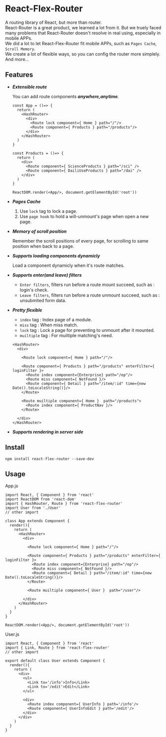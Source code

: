 # React-Flex-Router
  A routing library of React, but more than router.  
  React-Router is a great product, we learned a lot from it. But we truely faced many problems that React-Router doesn't resolve in real using, especially in mobile APPs.  
  We did a lot to let React-Flex-Router fit mobile APPs, such as `Pages Cache`, `Scroll Memory`.  
  We create a lot of flexible ways, so you can config the router more simplely.   
  And more...

## Features

* ***Extensible route***

  You can add route components ***anywhere,anytime***.
  ```
  const App = ()=> {
    return (
      <HashRouter>
        <div>
          <Route lock component={ Home } path="/"/>
          <Route component={ Products } path="/products"/>
        </div>
      </HashRouter>
    )
  }

  const Products = ()=> {
    return (
      <div>
        <Route component={ ScienceProducts } path="/sci" />
        <Route component={ DailiUseProducts } path="/dai" />
      </div>
    )
  }

  ReactDOM.render(<App/>, document.getElementById('root'))
  ```

* ***Pages Cache***
  1. Use `lock` tag to lock a page.
  3. Use `page hook` to hold a will-unmount's page when open a new page.

* ***Memory of scroll position***

  Remember the scroll positions of every page, for scrolling to same position when back to a page.

* ***Supports loading components dynamicly***

  Load a component dynamicly when it's route matches.

* ***Supports enter(and leave) filters***
  * `Enter filters`, filters run before a route mount succeed, such as : login's check.
  * `Leave filters`, filters run before a route unmount succeed, such as : unsubmited form data.

* ***Pretty flexible***
  * `index` tag : Index page of a module.
  * `miss` tag : When miss match.
  * `lock` tag : Lock a page for preventing to unmount after it mounted.
  * `muiltiple` tag : For muiltiple matching's need.
  ```
  <HashRouter>
    <div>

      <Route lock component={ Home } path="/"/>

      <Route component={ Products } path="/products" enterFilter={ loginFilter }>
        <Route index component={Enterprise} path="/ep"/>
        <Route miss component={ NotFound }/>
        <Route component={ Detail } path="/item/:id" time={new Date().toLocaleString()}/>
      </Route>

      <Route muiltiple component={ Home }  path="/products">
        <Route index component={ ProductNav }/>
      </Route>

    </div>
  </HashRouter>
  ```
* ***Supports rendering in server side***

## Install
  ```
  npm install react-flex-router --save-dev
  ```

## Usage
  App.js
  ```
  import React, { Component } from 'react'
  import ReactDOM from 'react-dom'
  import { HashRouter, Route } from 'react-flex-router'
  import User from './User'
  // other import

  class App extends Component {
    render(){
      return (
        <HashRouter>
          <div>

            <Route lock component={ Home } path="/"/>

            <Route component={ Products } path="/products" enterFilter={ loginFilter }>
              <Route index component={Enterprise} path="/ep"/>
              <Route miss component={ NotFound }/>
              <Route component={ Detail } path="/item/:id" time={new Date().toLocaleString()}/>
            </Route>

            <Route muiltiple component={ User }  path="/user"/>

          </div>
        </HashRouter>
      )
    }
  }

  ReactDOM.render(<App/>, document.getElementById('root'))  
  ```
  User.js
  ```
  import React, { Component } from 'react'
  import { Link, Route } from 'react-flex-router'
  // other import

  export default class User extends Component {
    render(){
      return (
        <div>
          <ul>
            <Link to='/info'>Info</Link>
            <Link to='/edit'>Edit</Link>
          </ul>

          <div>
            <Route index component={ UserInfo } path='/info'/>
            <Route component={ UserInfoEdit } path='/edit'/>
          </div>
        </div>
      )
    }
  }
  ```
